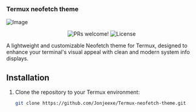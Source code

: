 ### Termux neofetch theme

![Image](https://github.com/user-attachments/assets/de92fb33-bec7-4351-bf35-0d1a24e243a0)

<p align="center">
  <img src="https://img.shields.io/badge/PRs-welcome-%235FCC6F.svg" alt="PRs welcome!" />

  <img alt="License" src="https://img.shields.io/badge/license-MIT-%235FCC6F">
</p>

<p>A lightweight and customizable Neofetch theme for Termux, designed to enhance your terminal's visual appeal with clean and modern system info displays.
</p>

## Installation

1. Clone the repository to your Termux environment:
   ```bash
   git clone https://github.com/Jonjeexe/Termux-neofetch-theme.git
   ```
